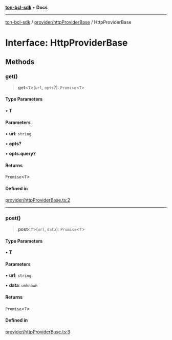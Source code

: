 [**ton-bcl-sdk**](../../../README.md) • **Docs**

***

[ton-bcl-sdk](../../../README.md) / [provider/httpProviderBase](../README.md) / HttpProviderBase

# Interface: HttpProviderBase

## Methods

### get()

> **get**\<`T`\>(`url`, `opts`?): `Promise`\<`T`\>

#### Type Parameters

• **T**

#### Parameters

• **url**: `string`

• **opts?**

• **opts.query?**

#### Returns

`Promise`\<`T`\>

#### Defined in

[provider/httpProviderBase.ts:2](https://github.com/ton-fun-tech/ton-bcl-sdk/blob/fc0c4a576371f976e2ad8eb17107815a1dcdee28/src/provider/httpProviderBase.ts#L2)

***

### post()

> **post**\<`T`\>(`url`, `data`): `Promise`\<`T`\>

#### Type Parameters

• **T**

#### Parameters

• **url**: `string`

• **data**: `unknown`

#### Returns

`Promise`\<`T`\>

#### Defined in

[provider/httpProviderBase.ts:3](https://github.com/ton-fun-tech/ton-bcl-sdk/blob/fc0c4a576371f976e2ad8eb17107815a1dcdee28/src/provider/httpProviderBase.ts#L3)
